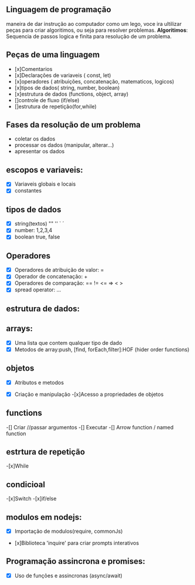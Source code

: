 ## Linguagem de programação

maneira de dar instrução ao computador
como um lego, voce ira ultilizar peças para criar algoritimos, ou seja para resolver problemas.
**Algoritimos**: Sequencia de passos logica e finita para resolução de um problema.

## Peças de uma linguagem

- [x]Comentarios
- [x]Declarações de variaveis ( const, let)
- [x]operadores ( atribuições, concatenação, matematicos, logicos)
- [x]tipos de dados( string, number, boolean)
- [x]estrutura de dados (functions, object, array)
- []controle de fluxo (if/else)
- []estrutura de repetição(for,while)

## Fases da resolução de um problema

- coletar os dados
- processar os dados (manipular, alterar...)
- apresentar os dados

## escopos e variaveis:
-[x] Variaveis globais e locais
-[x] constantes

## tipos de dados
-[x] string(textos) "" '' ` ´
-[x] number: 1,2,3,4
-[x] boolean true, false

## Operadores
-[x] Operadores de atribuição de valor: =
-[x] Operador de concatenação: +
-[x] Operadores de comparação: ==  !=  <=  =>   < > 
-[x] spread operator: ...

## estrutura de dados:

## arrays:
-[x] Uma lista que contem qualquer tipo de dado
-[x] Metodos de array:push, [find, forEach,filter]:HOF (hider order functions)
## objetos
-[x] Atributos e metodos
-[x] Criação e manipulação
-[x]Acesso a propriedades de objetos


## functions
-[] Criar //passar argumentos
-[] Executar
-[] Arrow function / named function

## estrtura de repetição 
-[x]While

## condicioal
-[x]Switch
-[x]if/else

## modulos em nodejs:
- [x] Importação de modulos(require, commonJs)
- [x]Biblioteca 'inquire' para criar prompts interativos

## Programação assincrona e promises:
-[x] Uso de funções e assincronas (async/await)
